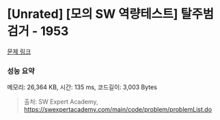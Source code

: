 # [Unrated] [모의 SW 역량테스트] 탈주범 검거 - 1953 

[문제 링크](https://swexpertacademy.com/main/code/problem/problemDetail.do?contestProbId=AV5PpLlKAQ4DFAUq) 

### 성능 요약

메모리: 26,364 KB, 시간: 135 ms, 코드길이: 3,003 Bytes



> 출처: SW Expert Academy, https://swexpertacademy.com/main/code/problem/problemList.do